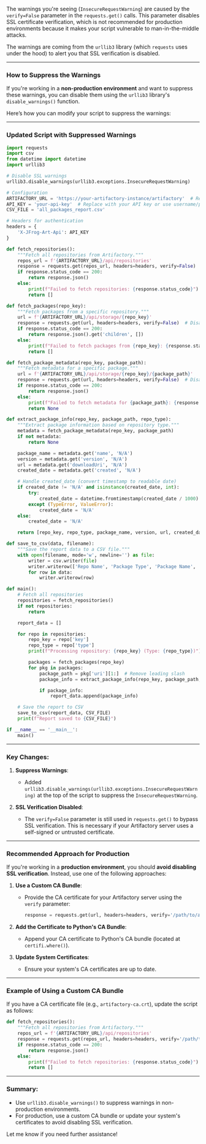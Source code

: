 The warnings you're seeing (`InsecureRequestWarning`) are caused by the `verify=False` parameter in the `requests.get()` calls. This parameter disables SSL certificate verification, which is not recommended for production environments because it makes your script vulnerable to man-in-the-middle attacks.

The warnings are coming from the `urllib3` library (which `requests` uses under the hood) to alert you that SSL verification is disabled.

---

### **How to Suppress the Warnings**

If you're working in a **non-production environment** and want to suppress these warnings, you can disable them using the `urllib3` library's `disable_warnings()` function.

Here’s how you can modify your script to suppress the warnings:

---

### Updated Script with Suppressed Warnings

```python
import requests
import csv
from datetime import datetime
import urllib3

# Disable SSL warnings
urllib3.disable_warnings(urllib3.exceptions.InsecureRequestWarning)

# Configuration
ARTIFACTORY_URL = 'https://your-artifactory-instance/artifactory'  # Replace with your Artifactory URL
API_KEY = 'your-api-key'  # Replace with your API key or use username/password
CSV_FILE = 'all_packages_report.csv'

# Headers for authentication
headers = {
    'X-JFrog-Art-Api': API_KEY
}

def fetch_repositories():
    """Fetch all repositories from Artifactory."""
    repos_url = f'{ARTIFACTORY_URL}/api/repositories'
    response = requests.get(repos_url, headers=headers, verify=False)  # Disable SSL verification
    if response.status_code == 200:
        return response.json()
    else:
        print(f"Failed to fetch repositories: {response.status_code}")
        return []

def fetch_packages(repo_key):
    """Fetch packages from a specific repository."""
    url = f'{ARTIFACTORY_URL}/api/storage/{repo_key}'
    response = requests.get(url, headers=headers, verify=False)  # Disable SSL verification
    if response.status_code == 200:
        return response.json().get('children', [])
    else:
        print(f"Failed to fetch packages from {repo_key}: {response.status_code}")
        return []

def fetch_package_metadata(repo_key, package_path):
    """Fetch metadata for a specific package."""
    url = f'{ARTIFACTORY_URL}/api/storage/{repo_key}/{package_path}'
    response = requests.get(url, headers=headers, verify=False)  # Disable SSL verification
    if response.status_code == 200:
        return response.json()
    else:
        print(f"Failed to fetch metadata for {package_path}: {response.status_code}")
        return None

def extract_package_info(repo_key, package_path, repo_type):
    """Extract package information based on repository type."""
    metadata = fetch_package_metadata(repo_key, package_path)
    if not metadata:
        return None

    package_name = metadata.get('name', 'N/A')
    version = metadata.get('version', 'N/A')
    url = metadata.get('downloadUri', 'N/A')
    created_date = metadata.get('created', 'N/A')

    # Handle created_date (convert timestamp to readable date)
    if created_date != 'N/A' and isinstance(created_date, int):
        try:
            created_date = datetime.fromtimestamp(created_date / 1000).strftime('%Y-%m-%d %H:%M:%S')
        except (TypeError, ValueError):
            created_date = 'N/A'
    else:
        created_date = 'N/A'

    return [repo_key, repo_type, package_name, version, url, created_date]

def save_to_csv(data, filename):
    """Save the report data to a CSV file."""
    with open(filename, mode='w', newline='') as file:
        writer = csv.writer(file)
        writer.writerow(['Repo Name', 'Package Type', 'Package Name', 'Version', 'URL', 'Created Date'])
        for row in data:
            writer.writerow(row)

def main():
    # Fetch all repositories
    repositories = fetch_repositories()
    if not repositories:
        return

    report_data = []

    for repo in repositories:
        repo_key = repo['key']
        repo_type = repo['type']
        print(f"Processing repository: {repo_key} (Type: {repo_type})")

        packages = fetch_packages(repo_key)
        for pkg in packages:
            package_path = pkg['uri'][1:]  # Remove leading slash
            package_info = extract_package_info(repo_key, package_path, repo_type)

            if package_info:
                report_data.append(package_info)

    # Save the report to CSV
    save_to_csv(report_data, CSV_FILE)
    print(f"Report saved to {CSV_FILE}")

if __name__ == '__main__':
    main()
```

---

### Key Changes:
1. **Suppress Warnings**:
   - Added `urllib3.disable_warnings(urllib3.exceptions.InsecureRequestWarning)` at the top of the script to suppress the `InsecureRequestWarning`.

2. **SSL Verification Disabled**:
   - The `verify=False` parameter is still used in `requests.get()` to bypass SSL verification. This is necessary if your Artifactory server uses a self-signed or untrusted certificate.

---

### **Recommended Approach for Production**
If you're working in a **production environment**, you should **avoid disabling SSL verification**. Instead, use one of the following approaches:

1. **Use a Custom CA Bundle**:
   - Provide the CA certificate for your Artifactory server using the `verify` parameter:
     ```python
     response = requests.get(url, headers=headers, verify='/path/to/artifactory-ca.crt')
     ```

2. **Add the Certificate to Python's CA Bundle**:
   - Append your CA certificate to Python's CA bundle (located at `certifi.where()`).

3. **Update System Certificates**:
   - Ensure your system's CA certificates are up to date.

---

### Example of Using a Custom CA Bundle
If you have a CA certificate file (e.g., `artifactory-ca.crt`), update the script as follows:

```python
def fetch_repositories():
    """Fetch all repositories from Artifactory."""
    repos_url = f'{ARTIFACTORY_URL}/api/repositories'
    response = requests.get(repos_url, headers=headers, verify='/path/to/artifactory-ca.crt')  # Use custom CA bundle
    if response.status_code == 200:
        return response.json()
    else:
        print(f"Failed to fetch repositories: {response.status_code}")
        return []
```

---

### Summary:
- Use `urllib3.disable_warnings()` to suppress warnings in non-production environments.
- For production, use a custom CA bundle or update your system's certificates to avoid disabling SSL verification.

Let me know if you need further assistance!
